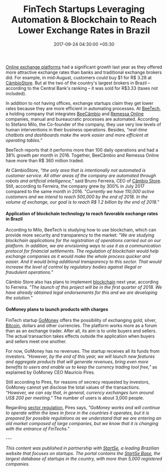 ﻿---
title: FinTech Startups Leveraging Automation & Blockchain to Reach Lower Exchange
  Rates in Brazil
date: 2017-09-24 04:30:00 +05:30
tags:
- Asia
- Blockchain
- Brazil
- Europe
- insights
- US
Person: Mariana Rodrigues
category:
- Blockchain
- Fintech
- Insights
Markets:
- Asia
- Blockchain
- Brazil
- Europe
- insights
- US
type: post
status: publish
layout: post
---

<p><a href="https://letstalkpayments.com/got-bitcoin-here-is-where-you-can-exchange-it/">Online exchange platforms</a> had a significant growth last year as they offered more attractive exchange rates than banks and traditional exchange brokers did. For example, in mid-August, customers could buy $1 for R$ 3.28 at <a href="https://www.cambiostore.com/">CâmbioStore</a>. But at the two of the country's largest brokers in Brazil – according to the Central Bank's ranking – it was sold for R$3.33 (taxes not included).</p>
<p>In addition to not having offices, exchange startups claim they get lower rates because they are more efficient in automating processes. At <a href="https://beetech.global/">BeeTech</a>, a holding company that integrates <a href="https://www.beecambio.com.br/">BeeCâmbio</a> and <a href="https://www.remessaonline.com.br/">Remessa Online</a> companies, manual and bureaucratic processes are automated. According to Stefano Milo, the Co-founder of the company, they use very low levels of human interventions in their business operations. Besides,<i> “real-time chatbots and dashboards make the work easier and more efficient at operating tables."</i></p>
<p>BeeTech reports that it performs more than 100 daily operations and had a 38% growth per month in 2016. Together, BeeCâmbio and Remessa Online have more than R$ 360 million traded.</p>
<p>At CâmbioStore, <i>“the only area that is intentionally not automated is customer service. All other areas of the company are automated through robots and artificial intelligence,”</i> said Bruno Ferreira, CEO of <a href="https://www.cambiostore.com/">Câmbio Store</a>. Still, according to Ferreira, the company grew by 300% in July 2017 compared to the same month in 2016. <i>"Currently we have 110,000 active customers and we intend to reach 500,000 by the end of 2018. In the volume of exchange, our goal is to reach R$ 1.2 billion by the end of 2018."</i></p>
<h4><strong>Application of blockchain technology to reach favorable exchange rates in Brazil </strong></h4>
<p>According to Milo, BeeTech is studying how to use blockchain, which can provide more security and transparency to the market: <i>"We are studying blockchain applications for the registration of operations carried out on our platform. In addition, we are envisioning ways to use it as a communication protocol for financial settlements. The regulation of blockchain would help exchange companies as it would make the whole process quicker and easier. And it would bring additional transparency to this sector. That would increase the level of control by regulatory bodies against illegal or fraudulent operations."</i></p>
<p>Câmbio Store also has plans to implement <a href="https://letstalkpayments.com/interview-with-or-pereleman-coo-chromaway/">blockchain</a> next year, according to Ferreira. <i>"The launch of this project will be in the first quarter of 2018. We have already obtained legal endorsements for this and we are developing the solution."</i></p>
<h4><strong>GoMoney plans to launch products with charges</strong></h4>
<p>FinTech startup <a href="https://gomoney.me/">GoMoney</a> offers the possibility of exchanging gold, silver, <a href="https://letstalkpayments.com/did-recent-bitcoin-hard-fork-just-create-money-out-of-thin-air/">Bitcoin</a>, dollars and other currencies. The platform works more as a forum than as an exchange trader. After all, its aim is to unite buyers and sellers. The actual transaction takes effects outside the application when buyers and sellers meet one another.</p>
<p>For now, GoMoney has no revenues. The startup receives all its funds from investors. <i>"However, by the end of this year, we will launch new features and aggregate products that will generate revenues, bring even more benefits to users and enable us to keep the currency trading tool free,"</i> as explained by GoMoney CEO Mauricio Pires.</p>
<p>Still according to Pires, for reasons of secrecy requested by investors, GoMoney cannot yet disclose the total values of the transactions. <i>“However, we can say that, in general, currency exchanges turn around US$ 200 per meeting."</i> The number of users is about 3,000 people.</p>
<p>Regarding <a href="https://letstalkpayments.com/what-investors-need-to-know-about-fintech-brazil-legal-perspective/">sector regulation</a>, Pires says, <i>"GoMoney works and will continue to operate within the laws in force in the countries it operates, but it is prepared for possible regulations as we understand that we are entering an old market composed of large companies, but we know that it is changing with the entrance of FinTechs."</i></p>
---
<p><i>This content was published in partnership with </i><a href="http://www.startse.com.br/"><i>StartSe</i></a><i>, a leading Brazilian website that focuses on startups. The portal contains the </i><a href="https://base.startse.com.br/"><i>StartSe Base</i></a><i>, the largest database of startups in the country, with more than 5,000 registered companies.</i></p>
